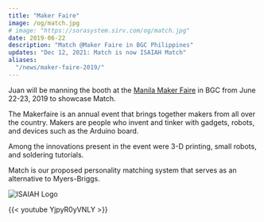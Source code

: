 ```yaml
---
title: "Maker Faire"
image: /og/match.jpg
# image: "https://sorasystem.sirv.com/og/match.jpg"
date: 2019-06-22
description: "Match @Maker Faire in BGC Philippines"
updates: "Dec 12, 2021: Match is now ISAIAH Match"
aliases:
  "/news/maker-faire-2019/"
---
```



Juan will be manning the booth at the [Manila Maker Faire](https://manila.makerfaire.com/) in BGC from June 22-23, 2019 to showcase Match.

The Makerfaire is an annual event that brings together makers from all over the country. Makers are people who invent and tinker with gadgets, robots, and devices such as the Arduino board. 

Among the innovations present in the event were 3-D printing, small robots, and soldering tutorials. 

Match is our proposed personality matching system that serves as an alternative to Myers-Briggs.


![ISAIAH Logo](/og/match.jpg)

{{< youtube YjpyR0yVNLY >}}
